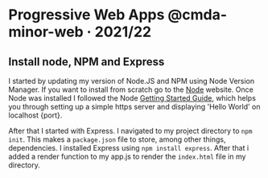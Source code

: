 # Progressive Web Apps @cmda-minor-web · 2021/22

## Install node, NPM and Express
I started by updating my version of Node.JS and NPM using Node Version Manager. If you want to install from scratch go to the [Node](https://nodejs.org/en/) website. Once Node was installed I followed the Node [Getting Started Guide](https://nodejs.org/en/docs/guides/getting-started-guide/), which helps you through setting up a simple https server and displaying 'Hello World' on localhost {port}.

After that I started with Express. I navigated to my project directory to `npm init`. This makes a `package.json` file to store, among other things, dependencies. I installed Express using `npm install express`. After that i added a render function to my app.js to render the `index.html` file in my directory.


<!-- Add a nice image here at the end of the week, showing off your shiny frontend 📸 -->

<!-- Maybe a table of contents here? 📚 -->

<!-- ☝️ replace this description with a description of your own work -->

<!-- How about a section that describes how to install this project? 🤓 -->

<!-- ...but how does one use this project? What are its features 🤔 -->

<!-- ...you should implement an explanation of client- server rendering choices 🍽 -->

<!-- ...and an activity diagram including the Service Worker 📈 -->

<!-- This would be a good place for a list of enhancements to optimize the critical render path implemented your app  -->

<!-- Maybe a checklist of done stuff and stuff still on your wishlist? ✅ -->

<!-- We all stand on the shoulders of giants, please link all the sources you used in to create this project. -->

<!-- How about a license here? When in doubt use GNU GPL v3. 📜  -->
